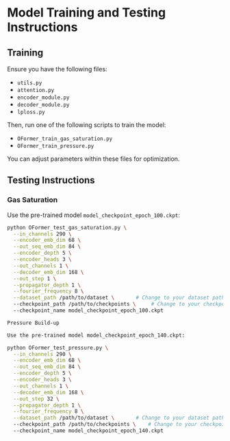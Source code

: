 # Model Training and Testing Instructions

## Training

Ensure you have the following files: 

- `utils.py`
- `attention.py`
- `encoder_module.py`
- `decoder_module.py`
- `lploss.py`

Then, run one of the following scripts to train the model:

- `OFormer_train_gas_saturation.py`
- `OFormer_train_pressure.py`

You can adjust parameters within these files for optimization.

## Testing Instructions

### Gas Saturation

Use the pre-trained model `model_checkpoint_epoch_100.ckpt`:

```bash
python OFormer_test_gas_saturation.py \
  --in_channels 290 \
  --encoder_emb_dim 68 \
  --out_seq_emb_dim 84 \
  --encoder_depth 5 \
  --encoder_heads 3 \
  --out_channels 1 \
  --decoder_emb_dim 168 \
  --out_step 1 \
  --propagator_depth 1 \
  --fourier_frequency 8 \
  --dataset_path /path/to/dataset \       # Change to your dataset path
  --checkpoint_path /path/to/checkpoints \     # Change to your checkpoint path
  --checkpoint_name model_checkpoint_epoch_100.ckpt

Pressure Build-up

Use the pre-trained model model_checkpoint_epoch_140.ckpt:

python OFormer_test_pressure.py \
  --in_channels 290 \
  --encoder_emb_dim 68 \
  --out_seq_emb_dim 84 \
  --encoder_depth 5 \
  --encoder_heads 3 \
  --out_channels 1 \
  --decoder_emb_dim 168 \
  --out_step 32 \
  --propagator_depth 1 \
  --fourier_frequency 8 \
  --dataset_path /path/to/dataset \       # Change to your dataset path
  --checkpoint_path /path/to/checkpoints \    # Change to your checkpoint path
  --checkpoint_name model_checkpoint_epoch_140.ckpt
